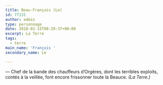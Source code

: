 ```yaml
---
title: Beau-François (Le)
id: 77131
author: admin
type: personnage
date: 2010-02-15T08:29:37+00:00
excerpt: La Terre
tags:
  - terre
main_name: 'François '
secondary_name: Le

---
```

— Chef de la bande des chauffeurs d&rsquo;Orgères, dont les terribles exploits, contés à la veillée, font encore frissonner toute la Beauce. _(La Terre.)_